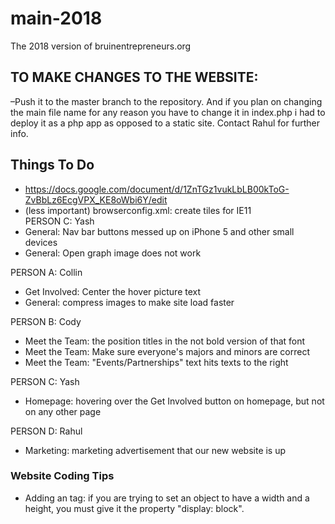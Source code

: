 # main-2018
The 2018 version of bruinentrepreneurs.org

## TO MAKE CHANGES TO THE WEBSITE: ##

–Push it to the master branch to the repository. And if you plan on changing the main file name for any reason you have to change it in index.php i had to deploy it as a php app as opposed to a static site. Contact Rahul for further info.


## Things To Do ##

* https://docs.google.com/document/d/1ZnTGz1vukLbLB00kToG-ZvBbLz6EcgVPX_KE8oWbi6Y/edit <br />
* (less important) browserconfig.xml: create tiles for IE11 <br />
PERSON C: Yash <br />
* General: Nav bar buttons messed up on iPhone 5 and other small devices <br />
* General: Open graph image does not work <br />

PERSON A: Collin <br />
* Get Involved: Center the hover picture text <br />
* General: compress images to make site load faster <br />

PERSON B: Cody <br />
* Meet the Team: the position titles in the not bold version of that font <br />
* Meet the Team: Make sure everyone's majors and minors are correct <br />
* Meet the Team: "Events/Partnerships" text hits texts to the right <br />

PERSON C: Yash <br />
* Homepage:  hovering over the Get Involved button on homepage, but not on any other page <br />

PERSON D: Rahul <br />
* Marketing: marketing advertisement that our new website is up <br />

### Website Coding Tips ###
* Adding an <a> tag: if you are trying to set an <a> object to have a width and a height, you must give it the property "display: block".
